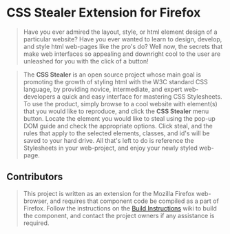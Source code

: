 # CSS Stealer Extension for Firefox #

> Have you ever admired the layout, style, or html element design of a particular website?  Have you ever wanted to learn to design, develop, and style html web-pages like the pro's do?  Well now, the secrets that make web interfaces so appealing and downright cool to the user are unleashed for you with the click of a button!

> The **CSS Stealer** is an open source project whose main goal is promoting the growth of styling html with the W3C standard CSS language, by providing novice, intermediate, and expert web-developers a quick and easy interface for mastering CSS Stylesheets.  To use the product, simply browse to a cool website with element(s) that you would like to reproduce, and click the **CSS Stealer** menu button.  Locate the element you would like to steal using the pop-up DOM guide and check the appropriate options.  Click steal, and the rules that apply to the selected elements, classes, and id's will be saved to your hard drive.  All that's left to do is reference the Stylesheets in your web-project, and enjoy your newly styled web-page.

## Contributors ##
> This project is written as an extension for the Mozilla Firefox web-browser, and requires that component code be compiled as a part of Firefox.  Follow the instructions on the [Build Instructions](BuildInstallation.md) wiki to build the component, and contact the project owners if any assistance is required.